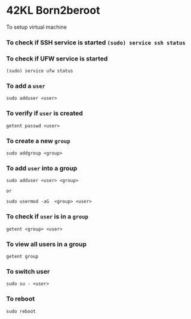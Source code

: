 # 42KL Born2beroot
To setup virtual machine

### To check if SSH service is started `(sudo) service ssh status`
### To check if UFW service is started
```
(sudo) service ufw status
```
### To add a `user`
```
sudo adduser <user>
```
### To verify if `user` is created
```
getent passwd <user>
```
### To create a new `group`
```
sudo addgroup <group>
```
### To add `user` into a group
```
sudo adduser <user> <group>

or 

sudo usermod -aG  <group> <user>
```
### To check if `user` is in a `group`
```
getent <group> <user>
```
### To view all users in a group
```
getent group
```
### To switch user
```
sudo su - <user>
```

### To reboot
```
sudo reboot
```
